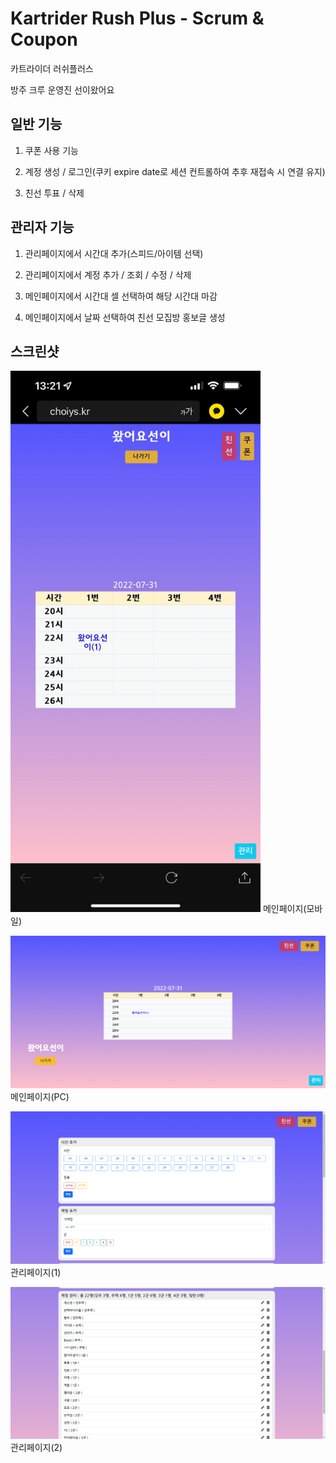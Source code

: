 # Kartrider Rush Plus - Scrum & Coupon
카트라이더 러쉬플러스

방주 크루 운영진 선이왔어요

## 일반 기능
1. 쿠폰 사용 기능

2. 계정 생성 / 로그인(쿠키 expire date로 세션 컨트롤하여 추후 재접속 시 연결 유지)

3. 친선 투표 / 삭제

## 관리자 기능
1. 관리페이지에서 시간대 추가(스피드/아이템 선택)

2. 관리페이지에서 계정 추가 / 조회 / 수정 / 삭제

3. 메인페이지에서 시간대 셀 선택하여 해당 시간대 마감

4. 메인페이지에서 날짜 선택하여 친선 모집방 홍보글 생성


## 스크린샷
<img src="./main_mobile.jpg" width="400px"/>
메인페이지(모바일)

![main](./main.png)
메인페이지(PC)

![manage1](./manage1.png)
관리페이지(1)

![manage2](./manage2.png)
관리페이지(2)
